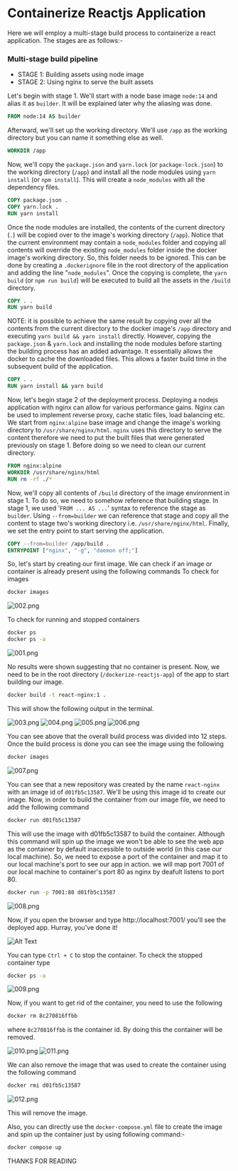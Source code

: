 # Containerize Reactjs Application

Here we will employ a multi-stage build process to containerize a react application. The stages are as follows:- 
### Multi-stage build pipeline

- STAGE 1: Building assets using node image
- STAGE 2: Using nginx to serve the built assets


Let's begin with stage 1. We'll start with a node base image `node:14` and alias it as `builder`. It will be explained later why the aliasing was done.  
```dockerfile
FROM node:14 AS builder
```

Afterward, we'll set up the working directory. We'll use `/app` as the working directory but you can name it something else as well. 
```dockerfile
WORKDIR /app
```

Now, we'll copy the `package.json` and `yarn.lock` (or `package-lock.json`) to the working directory (`/app`) and install all the node modules using `yarn install` (or `npm install`). This will create a `node_modules` with all the dependency files. 
```dockerfile
COPY package.json .
COPY yarn.lock .
RUN yarn install
```
Once the node modules are installed, the contents of the current directory (`.`) will be copied over to the image's working directory (`/app`). Notice that the current environment may contain a `node_modules` folder and copying all contents will override the existing `node_modules` folder inside the docker image's working directory. So, this folder needs to be ignored. This can be done by creating a `.dockerignore` file in the root directory of the application and adding the line "`node_modules`". Once the copying is complete, the `yarn build` (or `npm run build`) will be executed to build all the assets in the `/build` directory.
```dockerfile
COPY . .
RUN yarn build
```

NOTE: it is possible to achieve the same result by copying over all the contents from the current directory to the docker image's `/app` directory and executing `yarn build && yarn install` directly. However, copying the `package.json` & `yarn.lock` and installing the node modules before starting the building process has an added advantage. It essentially allows the docker to cache the downloaded files. This allows a faster build time in the subsequent build of the application. 
```dockerfile
COPY . .
RUN yarn install && yarn build 
```


Now, let's begin stage 2 of the deployment process. Deploying a nodejs application with nginx can allow for various performance gains. Nginx can be used to implement reverse proxy, cache static files, load balancing etc. We start from `nginx:alpine` base image and change the image's working directory to `/usr/share/nginx/html`. `nginx` uses this directory to serve the content therefore we need to put the built files that were generated previously on stage 1. Before doing so we need to clean our current directory. 
```dockerfile
FROM nginx:alpine
WORKDIR /usr/share/nginx/html
RUN rm -rf ./*
```
Now, we'll copy all contents of `/build` directory of the image environment in stage 1. To do so, we need to somehow reference that building stage. In stage 1, we used '`FROM ... AS ...`' syntax to reference the stage as `builder`. Using `--from=builder` we can reference that stage and copy all the content to stage two's working directory i.e. `/usr/share/nginx/html`. Finally, we set the entry point to start serving the application.
```dockerfile
COPY --from=builder /app/build .
ENTRYPOINT ["nginx", "-g", "daemon off;"]
```

So, let's start by creating our first image. We can check if an image or container is already present using the following commands
To check for images
```bash 
docker images 
```
<img src="./demo/002.png" alt="002.png"/>

To check for running and stopped containers
```bash 
docker ps
docker ps -a 
```
<img src="./demo/001.png" alt="001.png"/>

No results were shown suggesting that no container is present. Now, we need to be in the root directory (`/dockerize-reactjs-app`) of the app to start building our image. 
```bash 
docker build -t react-nginx:1 . 
```
This will show the following output in the terminal. 

<img src="./demo/003.png" alt="003.png"/>
<img src="./demo/004.png" alt="004.png"/>
<img src="./demo/005.png" alt="005.png"/>
<img src="./demo/006.png" alt="006.png"/>
 
 You can see above that the overall build process was divided into 12 steps. Once the build process is done you can see the image using the following 

```bash
docker images
```
<img src="./demo/007.png" alt="007.png"/>

You can see that a new repository was created by the name `react-nginx` with an image id of `d01fb5c13587`. We'll be using this image id to create our image. Now, in order to build the container from our image file, we need to add the following command 

```bash 
docker run d01fb5c13587
```
This will use the image with d01fb5c13587 to build the container. Although this command will spin up the image we won't be able to see the web app as the container by default inaccessible to outside world (in this case our local machine). So, we need to expose a port of the container and map it to our local machine's port to see our app in action. we will map port 7001 of our local machine to container's port 80 as nginx by deafult listens to port 80.

```bash 
docker run -p 7001:80 d01fb5c13587
```
<img src="./demo/008.png" alt="008.png"/>

Now, if you open the browser and type http://localhost:7001/ you'll see the deployed app. Hurray, you've done it!

![Alt Text](./demo/demo-app.gif)

You can type `Ctrl + C` to stop the container. To check the stopped container type 
```bash
docker ps -a
```
<img src="./demo/009.png" alt="009.png"/>

Now, if you want to get rid of the container, you need to use the following

```bash
docker rm 8c270816ffbb
```
where `8c270816ffbb` is the container id. By doing this the container will be removed.

<img src="./demo/010.png" alt="010.png"/>
<img src="./demo/011.png" alt="011.png"/>

We can also remove the image that was used to create the container using the following command

```bash
docker rmi d01fb5c13587
```
<img src="./demo/012.png" alt="012.png"/>

This will remove the image. 

Also, you can directly use the `docker-compose.yml` file to create the image and spin up the container just by using following command:-

```bash
docker compose up
```

THANKS FOR READING